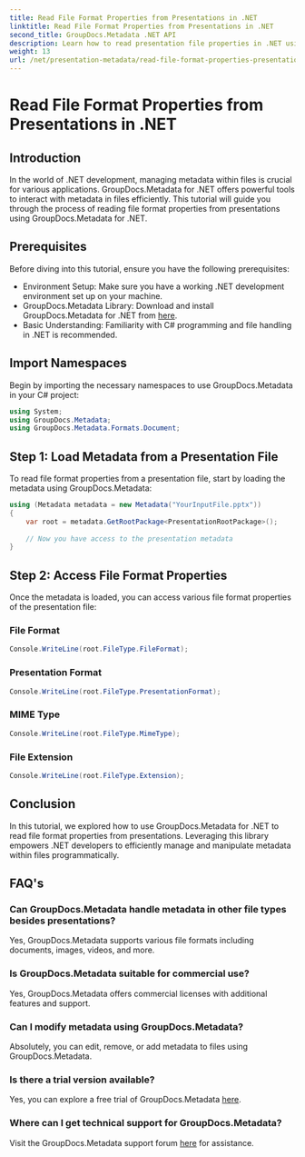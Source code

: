 ```yaml
---
title: Read File Format Properties from Presentations in .NET
linktitle: Read File Format Properties from Presentations in .NET
second_title: GroupDocs.Metadata .NET API
description: Learn how to read presentation file properties in .NET using GroupDocs.Metadata. Access file format details programmatically.
weight: 13
url: /net/presentation-metadata/read-file-format-properties-presentations/
---
```


# Read File Format Properties from Presentations in .NET

## Introduction
In the world of .NET development, managing metadata within files is crucial for various applications. GroupDocs.Metadata for .NET offers powerful tools to interact with metadata in files efficiently. This tutorial will guide you through the process of reading file format properties from presentations using GroupDocs.Metadata for .NET.
## Prerequisites
Before diving into this tutorial, ensure you have the following prerequisites:
- Environment Setup: Make sure you have a working .NET development environment set up on your machine.
- GroupDocs.Metadata Library: Download and install GroupDocs.Metadata for .NET from [here](https://releases.groupdocs.com/metadata/net/).
- Basic Understanding: Familiarity with C# programming and file handling in .NET is recommended.

## Import Namespaces
Begin by importing the necessary namespaces to use GroupDocs.Metadata in your C# project:
```csharp
using System;
using GroupDocs.Metadata;
using GroupDocs.Metadata.Formats.Document;
```
## Step 1: Load Metadata from a Presentation File
To read file format properties from a presentation file, start by loading the metadata using GroupDocs.Metadata:
```csharp
using (Metadata metadata = new Metadata("YourInputFile.pptx"))
{
    var root = metadata.GetRootPackage<PresentationRootPackage>();
    
    // Now you have access to the presentation metadata
}
```
## Step 2: Access File Format Properties
Once the metadata is loaded, you can access various file format properties of the presentation file:
### File Format
```csharp
Console.WriteLine(root.FileType.FileFormat);
```
### Presentation Format
```csharp
Console.WriteLine(root.FileType.PresentationFormat);
```
### MIME Type
```csharp
Console.WriteLine(root.FileType.MimeType);
```
### File Extension
```csharp
Console.WriteLine(root.FileType.Extension);
```

## Conclusion
In this tutorial, we explored how to use GroupDocs.Metadata for .NET to read file format properties from presentations. Leveraging this library empowers .NET developers to efficiently manage and manipulate metadata within files programmatically.

## FAQ's
### Can GroupDocs.Metadata handle metadata in other file types besides presentations?
Yes, GroupDocs.Metadata supports various file formats including documents, images, videos, and more.
### Is GroupDocs.Metadata suitable for commercial use?
Yes, GroupDocs.Metadata offers commercial licenses with additional features and support.
### Can I modify metadata using GroupDocs.Metadata?
Absolutely, you can edit, remove, or add metadata to files using GroupDocs.Metadata.
### Is there a trial version available?
Yes, you can explore a free trial of GroupDocs.Metadata [here](https://releases.groupdocs.com/).
### Where can I get technical support for GroupDocs.Metadata?
Visit the GroupDocs.Metadata support forum [here](https://forum.groupdocs.com/c/metadata/14) for assistance.
